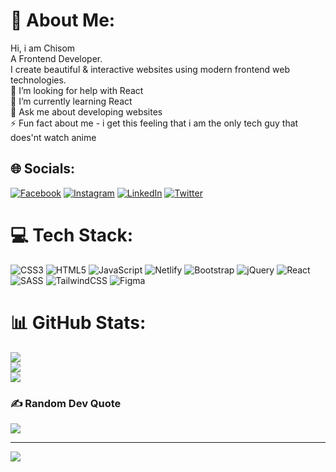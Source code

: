 # 💫 About Me:
Hi, i am Chisom<br>A Frontend Developer.<br>I create beautiful & interactive websites using modern frontend web technologies.<br>🤝 I’m looking for help with React<br>🌱 I’m currently learning React<br>💬 Ask me about developing websites<br>⚡ Fun fact about me - i get this feeling that i am the only tech guy that does'nt watch anime


## 🌐 Socials:
[![Facebook](https://img.shields.io/badge/Facebook-%231877F2.svg?logo=Facebook&logoColor=white)](https://facebook.com/https://www.facebook.com/profile.php?id=100078142803704) [![Instagram](https://img.shields.io/badge/Instagram-%23E4405F.svg?logo=Instagram&logoColor=white)](https://instagram.com/https://www.instagram.com/shizolm) [![LinkedIn](https://img.shields.io/badge/LinkedIn-%230077B5.svg?logo=linkedin&logoColor=white)](https://linkedin.com/in/http://linkedin.com/in/chisom-nwagha-27309523b) [![Twitter](https://img.shields.io/badge/Twitter-%231DA1F2.svg?logo=Twitter&logoColor=white)](https://twitter.com/https://twitter.com/shizolm) 

# 💻 Tech Stack:
![CSS3](https://img.shields.io/badge/css3-%231572B6.svg?style=for-the-badge&logo=css3&logoColor=white) ![HTML5](https://img.shields.io/badge/html5-%23E34F26.svg?style=for-the-badge&logo=html5&logoColor=white) ![JavaScript](https://img.shields.io/badge/javascript-%23323330.svg?style=for-the-badge&logo=javascript&logoColor=%23F7DF1E) ![Netlify](https://img.shields.io/badge/netlify-%23000000.svg?style=for-the-badge&logo=netlify&logoColor=#00C7B7) ![Bootstrap](https://img.shields.io/badge/bootstrap-%23563D7C.svg?style=for-the-badge&logo=bootstrap&logoColor=white) ![jQuery](https://img.shields.io/badge/jquery-%230769AD.svg?style=for-the-badge&logo=jquery&logoColor=white) ![React](https://img.shields.io/badge/react-%2320232a.svg?style=for-the-badge&logo=react&logoColor=%2361DAFB) ![SASS](https://img.shields.io/badge/SASS-hotpink.svg?style=for-the-badge&logo=SASS&logoColor=white) ![TailwindCSS](https://img.shields.io/badge/tailwindcss-%2338B2AC.svg?style=for-the-badge&logo=tailwind-css&logoColor=white) 	![Figma](https://img.shields.io/badge/figma-%23F24E1E.svg?style=for-the-badge&logo=figma&logoColor=white)
# 📊 GitHub Stats:
![](https://github-readme-stats.vercel.app/api?username=shizolm&theme=dark&hide_border=false&include_all_commits=false&count_private=false)<br/>
![](https://github-readme-streak-stats.herokuapp.com/?user=shizolm&theme=dark&hide_border=false)<br/>
![](https://github-readme-stats.vercel.app/api/top-langs/?username=shizolm&theme=dark&hide_border=false&include_all_commits=false&count_private=false&layout=compact)

### ✍️ Random Dev Quote
![](https://quotes-github-readme.vercel.app/api?type=horizontal&theme=radical)

---
[![](https://visitcount.itsvg.in/api?id=shizolm&icon=0&color=0)](https://visitcount.itsvg.in)
